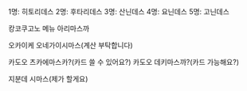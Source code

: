 
1명: 히토리데스
2명: 후타리데스
3명: 산닌데스
4명: 요닌데스
5명: 고닌데스

캉코쿠고노 메뉴 아리마스까

오카이케 오네가이시마스(계산 부탁합니다)

카도오 츠카에마스카?(카드 쓸 수 있어요?)
카도오 데키마스까?(카드 가능해요?)

지분데 시마스(제가 할게요)
